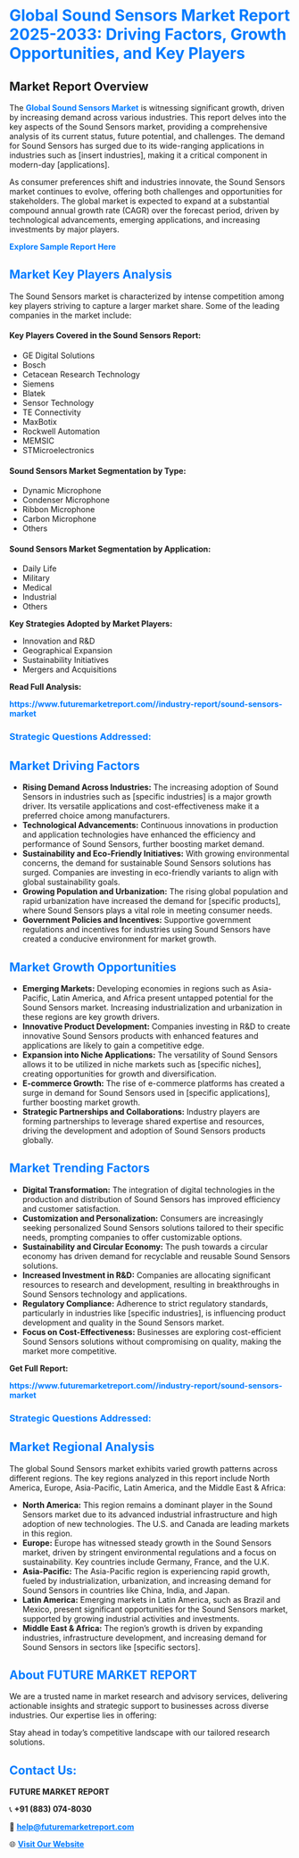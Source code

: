 <h1 style="color: #007BFF;">Global Sound Sensors Market Report 2025-2033: Driving Factors, Growth Opportunities, and Key Players</h1>

<section id="overview">
<h2>Market Report Overview</h2>
<p>The <a href="https://www.futuremarketreport.com//industry-report/sound-sensors-market" style="color: #007BFF; text-decoration: none;"><strong>Global Sound Sensors Market</strong></a> is witnessing significant growth, driven by increasing demand across various industries. This report delves into the key aspects of the Sound Sensors market, providing a comprehensive analysis of its current status, future potential, and challenges. The demand for Sound Sensors has surged due to its wide-ranging applications in industries such as [insert industries], making it a critical component in modern-day [applications].</p>
<p>As consumer preferences shift and industries innovate, the Sound Sensors market continues to evolve, offering both challenges and opportunities for stakeholders. The global market is expected to expand at a substantial compound annual growth rate (CAGR) over the forecast period, driven by technological advancements, emerging applications, and increasing investments by major players.</p>
</section>

<section id="overview">
<p><a href="https://www.futuremarketreport.com//request-sample/reportId=76016" style="color: #007BFF; text-decoration: none;"><strong>Explore Sample Report Here</strong></a></p>
</section>

<section id="key-players">
<h2 style="color: #007BFF;">Market Key Players Analysis</h2>
<p>The Sound Sensors market is characterized by intense competition among key players striving to capture a larger market share. Some of the leading companies in the market include:</p>
<h4>Key Players Covered in the Sound Sensors Report:</h4>
<ul><li>GE Digital Solutions</li><li>Bosch</li><li>Cetacean Research Technology</li><li>Siemens</li><li>Blatek</li><li>Sensor Technology</li><li>TE Connectivity</li><li>MaxBotix</li><li>Rockwell Automation</li><li>MEMSIC</li><li>STMicroelectronics</li></ul>
<h4>Sound Sensors Market Segmentation by Type:</h4>
<ul><li>Dynamic Microphone</li><li>Condenser Microphone</li><li>Ribbon Microphone</li><li>Carbon Microphone</li><li>Others</li></ul>

<h4>Sound Sensors Market Segmentation by Application:</h4>
<ul><li>Daily Life</li><li>Military</li><li>Medical</li><li>Industrial</li><li>Others</li></ul>
<p><strong>Key Strategies Adopted by Market Players:</strong></p>
<ul>
<li>Innovation and R&D</li>
<li>Geographical Expansion</li>
<li>Sustainability Initiatives</li>
<li>Mergers and Acquisitions</li>
</ul>
</section>

<section>
<p><strong>Read Full Analysis: </strong></p><a href="https://www.futuremarketreport.com//industry-report/sound-sensors-market" style="color: #007BFF; text-decoration: none;"><strong>https://www.futuremarketreport.com//industry-report/sound-sensors-market</strong></a>
<h3 style="color: #007BFF;">Strategic Questions Addressed:</h3>
</section>

<section id="driving-factors">
<h2 style="color: #007BFF;">Market Driving Factors</h2>
<ul>
<li><strong>Rising Demand Across Industries:</strong> The increasing adoption of Sound Sensors in industries such as [specific industries] is a major growth driver. Its versatile applications and cost-effectiveness make it a preferred choice among manufacturers.</li>
<li><strong>Technological Advancements:</strong> Continuous innovations in production and application technologies have enhanced the efficiency and performance of Sound Sensors, further boosting market demand.</li>
<li><strong>Sustainability and Eco-Friendly Initiatives:</strong> With growing environmental concerns, the demand for sustainable Sound Sensors solutions has surged. Companies are investing in eco-friendly variants to align with global sustainability goals.</li>
<li><strong>Growing Population and Urbanization:</strong> The rising global population and rapid urbanization have increased the demand for [specific products], where Sound Sensors plays a vital role in meeting consumer needs.</li>
<li><strong>Government Policies and Incentives:</strong> Supportive government regulations and incentives for industries using Sound Sensors have created a conducive environment for market growth.</li>
</ul>
</section>

<section id="growth-opportunities">
<h2 style="color: #007BFF;">Market Growth Opportunities</h2>
<ul>
<li><strong>Emerging Markets:</strong> Developing economies in regions such as Asia-Pacific, Latin America, and Africa present untapped potential for the Sound Sensors market. Increasing industrialization and urbanization in these regions are key growth drivers.</li>
<li><strong>Innovative Product Development:</strong> Companies investing in R&D to create innovative Sound Sensors products with enhanced features and applications are likely to gain a competitive edge.</li>
<li><strong>Expansion into Niche Applications:</strong> The versatility of Sound Sensors allows it to be utilized in niche markets such as [specific niches], creating opportunities for growth and diversification.</li>
<li><strong>E-commerce Growth:</strong> The rise of e-commerce platforms has created a surge in demand for Sound Sensors used in [specific applications], further boosting market growth.</li>
<li><strong>Strategic Partnerships and Collaborations:</strong> Industry players are forming partnerships to leverage shared expertise and resources, driving the development and adoption of Sound Sensors products globally.</li>
</ul>
</section>

<section id="trending-factors">
<h2 style="color: #007BFF;">Market Trending Factors</h2>
<ul>
<li><strong>Digital Transformation:</strong> The integration of digital technologies in the production and distribution of Sound Sensors has improved efficiency and customer satisfaction.</li>
<li><strong>Customization and Personalization:</strong> Consumers are increasingly seeking personalized Sound Sensors solutions tailored to their specific needs, prompting companies to offer customizable options.</li>
<li><strong>Sustainability and Circular Economy:</strong> The push towards a circular economy has driven demand for recyclable and reusable Sound Sensors solutions.</li>
<li><strong>Increased Investment in R&D:</strong> Companies are allocating significant resources to research and development, resulting in breakthroughs in Sound Sensors technology and applications.</li>
<li><strong>Regulatory Compliance:</strong> Adherence to strict regulatory standards, particularly in industries like [specific industries], is influencing product development and quality in the Sound Sensors market.</li>
<li><strong>Focus on Cost-Effectiveness:</strong> Businesses are exploring cost-efficient Sound Sensors solutions without compromising on quality, making the market more competitive.</li>
</ul>
</section>

<section>
<p><strong>Get Full Report: </strong></p><a href="https://www.futuremarketreport.com//industry-report/sound-sensors-market" style="color: #007BFF; text-decoration: none;"><strong>https://www.futuremarketreport.com//industry-report/sound-sensors-market</strong></a>
<h3 style="color: #007BFF;">Strategic Questions Addressed:</h3>
</section>


<section id="regional-analysis">
<h2 style="color: #007BFF;">Market Regional Analysis</h2>
<p>The global Sound Sensors market exhibits varied growth patterns across different regions. The key regions analyzed in this report include North America, Europe, Asia-Pacific, Latin America, and the Middle East & Africa:</p>
<ul>
<li><strong>North America:</strong> This region remains a dominant player in the Sound Sensors market due to its advanced industrial infrastructure and high adoption of new technologies. The U.S. and Canada are leading markets in this region.</li>
<li><strong>Europe:</strong> Europe has witnessed steady growth in the Sound Sensors market, driven by stringent environmental regulations and a focus on sustainability. Key countries include Germany, France, and the U.K.</li>
<li><strong>Asia-Pacific:</strong> The Asia-Pacific region is experiencing rapid growth, fueled by industrialization, urbanization, and increasing demand for Sound Sensors in countries like China, India, and Japan.</li>
<li><strong>Latin America:</strong> Emerging markets in Latin America, such as Brazil and Mexico, present significant opportunities for the Sound Sensors market, supported by growing industrial activities and investments.</li>
<li><strong>Middle East & Africa:</strong> The region’s growth is driven by expanding industries, infrastructure development, and increasing demand for Sound Sensors in sectors like [specific sectors].</li>
</ul>
</section>

<footer>
<h2 style="color: #007BFF;">About FUTURE MARKET REPORT</h2>
<p>We are a trusted name in market research and advisory services, delivering actionable insights and strategic support to businesses across diverse industries. Our expertise lies in offering:</p>

<p>Stay ahead in today’s competitive landscape with our tailored research solutions.</p>

<h2 style="color: #007BFF;">Contact Us:</h2>
<p><strong>FUTURE MARKET REPORT</strong></p>
<p>📞 <strong>+91 (883) 074-8030</strong></p>
<p>📧 <strong><a href="mailto:help@futuremarketreport.com" style="color: #007BFF;">help@futuremarketreport.com</a></strong></p>
<p>🌐 <strong><a href="https://www.futuremarketreport.com/" style="color: #007BFF;">Visit Our Website</a></strong></p>
</footer>